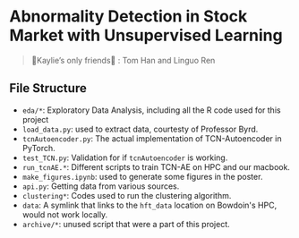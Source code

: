 # Abnormality Detection in Stock Market with Unsupervised Learning

> 🪼Kaylie’s only friends🦦 : Tom Han and Linguo Ren

## File Structure

 - `eda/*`: Exploratory Data Analysis, including all the R code used for this project
 - `load_data.py`: used to extract data, courtesty of Professor Byrd. 
 - `tcnAutoencoder.py`: The actual implementation of TCN-Autoencoder in PyTorch.
 - `test_TCN.py`: Validation for if `tcnAutoencoder` is working.
 - `run_tcnAE.*`: Different scripts to train TCN-AE on HPC and our macbook.
 - `make_figures.ipynb`: used to generate some figures in the poster.
 - `api.py`: Getting data from various sources.
 - `clustering*`: Codes used to run the clustering algorithm.
 - `data`: A symlink that links to the `hft_data` location on Bowdoin's HPC, would not work locally.
 - `archive/*`: unused script that were a part of this project. 
